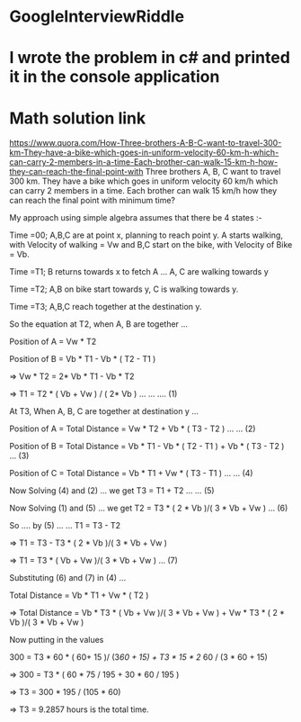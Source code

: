 # GoogleInterviewRiddle
# I wrote the problem in c# and printed it in the console application
# Math solution link 
https://www.quora.com/How-Three-brothers-A-B-C-want-to-travel-300-km-They-have-a-bike-which-goes-in-uniform-velocity-60-km-h-which-can-carry-2-members-in-a-time-Each-brother-can-walk-15-km-h-how-they-can-reach-the-final-point-with
Three brothers A, B, C want to travel 300 km. They have a bike which goes in uniform velocity 60 km/h which can carry 2 members in a time. Each brother can walk 15 km/h how they can reach the final point with minimum time?

My approach using simple algebra assumes that there be 4 states :-

Time =00; A,B,C are at point x, planning to reach point y. A starts walking, with Velocity of walking = Vw and B,C start on the bike, with Velocity of Bike = Vb.

Time =T1; B returns towards x to fetch A … A, C are walking towards y

Time =T2; A,B on bike start towards y, C is walking towards y.

Time =T3; A,B,C reach together at the destination y.

So the equation at T2, when A, B are together …

Position of A = Vw * T2

Position of B = Vb * T1 - Vb * ( T2 - T1 )

=> Vw * T2 = 2* Vb * T1 - Vb * T2

=> T1 = T2 * ( Vb + Vw ) / ( 2* Vb ) … … …. (1)

At T3, When A, B, C are together at destination y …

Position of A = Total Distance = Vw * T2 + Vb * ( T3 - T2 ) … … (2)

Position of B = Total Distance = Vb * T1 - Vb * ( T2 - T1 ) + Vb * ( T3 - T2 ) … (3)

Position of C = Total Distance = Vb * T1 + Vw * ( T3 - T1 ) … … (4)

Now Solving (4) and (2) … we get T3 = T1 + T2 … … (5)

Now Solving (1) and (5) … we get T2 = T3 * ( 2 * Vb )/( 3 * Vb + Vw ) … (6)

So …. by (5) … … T1 = T3 - T2

=> T1 = T3 - T3 * ( 2 * Vb )/( 3 * Vb + Vw )

=> T1 = T3 * ( Vb + Vw )/( 3 * Vb + Vw ) … (7)

Substituting (6) and (7) in (4) …

Total Distance = Vb * T1 + Vw * ( T2 )

=> Total Distance = Vb * T3 * ( Vb + Vw )/( 3 * Vb + Vw ) + Vw * T3 * ( 2 * Vb )/( 3 * Vb + Vw )

Now putting in the values

300 = T3 * 60 * ( 60+ 15 )/ (3*60 + 15) + T3 * 15 * 2* 60 / (3 * 60 + 15)

=> 300 = T3 * ( 60 * 75 / 195 + 30 * 60 / 195 )

=> T3 = 300 * 195 / (105 * 60)

=> T3 = 9.2857 hours is the total time.
